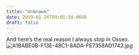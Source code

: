 ```yaml
---
title: "Unknown"
date: 2019-01-26T09:01:34-0600
draft: false
---
```


And here’s the real reason I always stop in Osseo. ![A1BABE0B-F13E-48C1-8ADA-FE7358AD1742.jpg](http://ianwhitney.micro.blog/uploads/2019/6c1ab82c58.jpg)
